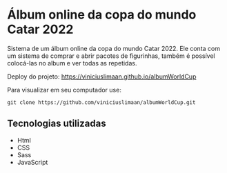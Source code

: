 # Álbum online da copa do mundo Catar 2022
Sistema de um álbum online da copa do mundo Catar 2022. Ele conta com um sistema de comprar e abrir pacotes de figurinhas, também é possível colocá-las no album e ver todas as repetidas.

Deploy do projeto:
https://viniciuslimaan.github.io/albumWorldCup

Para visualizar em seu computador use:

```
git clone https://github.com/viniciuslimaan/albumWorldCup.git
```

## Tecnologias utilizadas
* Html
* CSS
* Sass
* JavaScript
